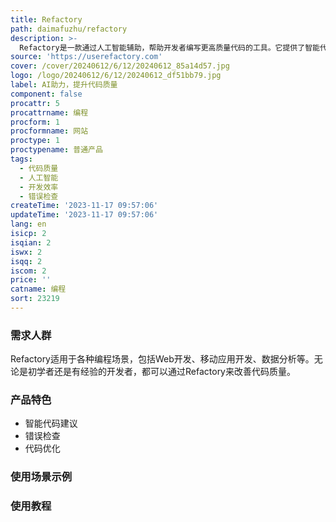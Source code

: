 ```yaml
---
title: Refactory
path: daimafuzhu/refactory
description: >-
  Refactory是一款通过人工智能辅助，帮助开发者编写更高质量代码的工具。它提供了智能代码建议、错误检查、代码优化等功能，帮助开发者提高开发效率和代码质量。Refactory定价灵活，支持个人和团队使用，可根据需求选择适合的套餐。
source: 'https://userefactory.com'
cover: /cover/20240612/6/12/20240612_85a14d57.jpg
logo: /logo/20240612/6/12/20240612_df51bb79.jpg
label: AI助力，提升代码质量
component: false
procattr: 5
procattrname: 编程
procform: 1
procformname: 网站
proctype: 1
proctypename: 普通产品
tags:
  - 代码质量
  - 人工智能
  - 开发效率
  - 错误检查
createTime: '2023-11-17 09:57:06'
updateTime: '2023-11-17 09:57:06'
lang: en
isicp: 2
isqian: 2
iswx: 2
isqq: 2
iscom: 2
price: ''
catname: 编程
sort: 23219
---
```




### 需求人群
Refactory适用于各种编程场景，包括Web开发、移动应用开发、数据分析等。无论是初学者还是有经验的开发者，都可以通过Refactory来改善代码质量。

### 产品特色
- 智能代码建议
- 错误检查
- 代码优化

### 使用场景示例


### 使用教程


  
